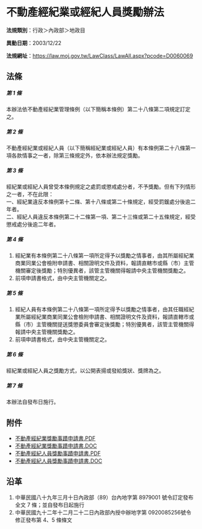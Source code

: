 # 不動產經紀業或經紀人員獎勵辦法

**法規類別**：行政＞內政部＞地政目

**異動日期**：2003/12/22  

**法規網址**：https://law.moj.gov.tw/LawClass/LawAll.aspx?pcode=D0060069





## 法條
##### 第 1 條
本辦法依不動產經紀業管理條例（以下簡稱本條例）第二十八條第二項規定訂定之。

##### 第 2 條
不動產經紀業或經紀人員（以下簡稱經紀業或經紀人員）有本條例第二十八條第一項各款情事之一者，除第三條規定外，依本辦法規定獎勵。

##### 第 3 條
經紀業或經紀人員曾受本條例規定之處罰或懲戒處分者，不予獎勵。但有下列情形之一者，不在此限：  
一、經紀業違反本條例第十二條、第十八條或第二十條規定，經受罰鍰處分後逾二年者。  
二、經紀人員違反本條例第二十二條第一項、第二十三條或第二十五條規定，經受懲戒處分後逾二年者。

##### 第 4 條
1. 經紀業有本條例第二十八條第一項所定得予以獎勵之情事者，由其所屬經紀業商業同業公會檢附申請書、相關證明文件及資料，報請直轄市或縣（市）主管機關審定後獎勵；特別優異者，該管主管機關得報請中央主管機關獎勵之。
1. 前項申請書格式，由中央主管機關定之。

##### 第 5 條
1. 經紀人員有本條例第二十八條第一項所定得予以獎勵之情事者，由其任職經紀業所屬經紀業商業同業公會檢附申請書、相關證明文件及資料，報請直轄市或縣（市）主管機關提送獎懲委員會審定後獎勵；特別優異者，該管主管機關得報請中央主管機關獎勵之。
1. 前項申請書格式，由中央主管機關定之。

##### 第 6 條
經紀業或經紀人員之獎勵方式，以公開表揚或發給獎狀、獎牌為之。

##### 第 7 條
本辦法自發布日施行。
## 附件
* [不動產經紀業獎勵事蹟申請書.PDF](https://law.moj.gov.tw/LawClass/LawGetFile.ashx?FileId=0000233557)
* [不動產經紀業獎勵事蹟申請書.DOC](https://law.moj.gov.tw/LawClass/LawGetFile.ashx?FileId=0000020471)
* [不動產經紀人員獎勵事蹟申請書.PDF](https://law.moj.gov.tw/LawClass/LawGetFile.ashx?FileId=0000233558)
* [不動產經紀人員獎勵事蹟申請書.DOC](https://law.moj.gov.tw/LawClass/LawGetFile.ashx?FileId=0000020472)
## 沿革
1. 中華民國八十九年三月十日內政部（89）台內地字第 8979001  號令訂定發布全文 7  條；並自發布日起施行
1. 中華民國九十二年十二月二十二日內政部內授中辦地字第 0920085256號令修正發布第 4、5 條條文

